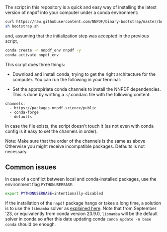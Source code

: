 The script in this repository is a quick and easy way of installing the latest version of nnpdf into your computer under a conda environment:

```bash
curl https://raw.githubusercontent.com/NNPDF/binary-bootstrap/master/bootstrap.sh -o bootstrap.sh
sh bootstrap.sh
```

and, assuming that the initialization step was accepted in the previous script,

```bash
conda create -n nnpdf_env nnpdf -y
conda activate nnpdf_env
```

This script does three things:

 - Download and install conda, trying to get the right architecture for the computer. You can run the following in your terminal:
 
 - Set the appropiriate conda channels to install the NNPDF
 dependencies. This is done by writting a ~/.condarc file with the
 following content:

```
channels:
  - https://packages.nnpdf.science/public
  - conda-forge
  - defaults
```

 In case the file exists, the script doesn't touch it (as not even
 with conda config is it easy to set the channels in order).

Note: Make sure that the order of the channels is the same as above
Otherwise you might receive incompatible packages.
Defaults is not necessary.

Common issues
-------------

In case of a conflict between local and conda-installed packages, use the environment flag `PYTHONUSERBASE`:

```bash
export PYTHONUSERBASE=intentionally-disabled
```

If the installation of the `nnpdf` package hangs or takes a long time, a solution is to use the `libmamba` solver as [explained here](https://www.anaconda.com/blog/a-faster-conda-for-a-growing-community).
Note that from September '23, or equivalently from conda version 23.9.0, `libmamba` will be the default solver in conda so after this date updating conda `conda update -n base conda` should be enough.
